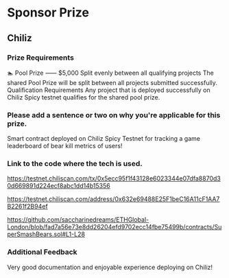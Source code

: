 # Sponsor Prize

## Chiliz

### Prize Requirements

🏊 Pool Prize ⸺ $5,000
Split evenly between all qualifying projects
The shared Pool Prize will be split between all projects submitted successfully.
Qualification Requirements
Any project that is deployed successfully on Chiliz Spicy testnet qualifies for the shared pool prize.

### Please add a sentence or two on why you're applicable for this prize.

Smart contract deployed on Chiliz Spicy Testnet for tracking a game leaderboard of bear kill metrics of users!

### Link to the code where the tech is used.

https://testnet.chiliscan.com/tx/0x5ecc95f1f43128e6023344e07dfa8870d30d669891d224ecf8abc1dd14b15356

https://testnet.chiliscan.com/address/0x632e69488E25F1beC16A11cF1AA7B2261f2B94ef

https://github.com/saccharinedreams/ETHGlobal-London/blob/fad7a56e73e8dd26204efd9702ecc14fbe75499b/contracts/SuperSmashBears.sol#L1-L28

### Additional Feedback

Very good documentation and enjoyable experience deploying on Chiliz!